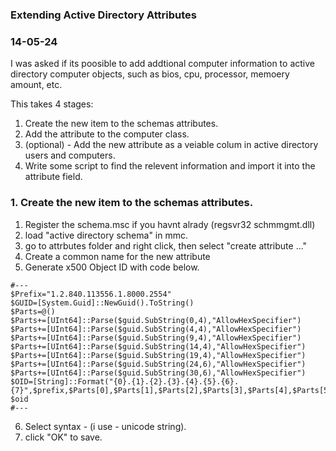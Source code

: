 ### Extending Active Directory Attributes
### 14-05-24

I was asked if its poosible to add addtional computer information to active directory computer objects, such as bios, cpu, processor, memoery amount, etc.

This takes 4 stages:
1. Create the new item to the schemas attributes.
2. Add the attribute to the computer class.
3. (optional) - Add the new attribute as a veiable colum in active directory users and computers.
4. Write some script to find the relevent information and import it into the attribute field.


### 1. Create the new item to the schemas attributes.

1. Register the schema.msc if you havnt alrady (regsvr32 schmmgmt.dll)
2. load "active directory schema" in mmc.
3. go to attrbutes folder and right click, then select "create attribute ..."
4. Create a common name for the new attribute 
5. Generate x500 Object ID with code below.

```text
#--- 
$Prefix="1.2.840.113556.1.8000.2554" 
$GUID=[System.Guid]::NewGuid().ToString() 
$Parts=@() 
$Parts+=[UInt64]::Parse($guid.SubString(0,4),"AllowHexSpecifier") 
$Parts+=[UInt64]::Parse($guid.SubString(4,4),"AllowHexSpecifier") 
$Parts+=[UInt64]::Parse($guid.SubString(9,4),"AllowHexSpecifier") 
$Parts+=[UInt64]::Parse($guid.SubString(14,4),"AllowHexSpecifier") 
$Parts+=[UInt64]::Parse($guid.SubString(19,4),"AllowHexSpecifier") 
$Parts+=[UInt64]::Parse($guid.SubString(24,6),"AllowHexSpecifier") 
$Parts+=[UInt64]::Parse($guid.SubString(30,6),"AllowHexSpecifier") 
$OID=[String]::Format("{0}.{1}.{2}.{3}.{4}.{5}.{6}.{7}",$prefix,$Parts[0],$Parts[1],$Parts[2],$Parts[3],$Parts[4],$Parts[5],$Parts[6]) 
$oid 
#---
```
6. Select syntax - (i use - unicode string).
7. click "OK" to save.





 
